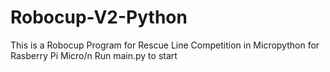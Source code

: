 # Robocup-V2-Python
This  is a Robocup Program for Rescue Line Competition in Micropython for Rasberry Pi Micro/n
Run main.py to start
